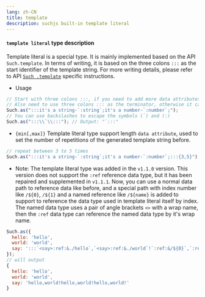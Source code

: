 ```yaml
---
lang: zh-CN
title: template
description: suchjs built-in template literal
---
```


#### `template literal` type description <Badge text=">= 1.1.0" /> 

Template literal is a special type. It is mainly implemented based on the API `Such.template`. In terms of writing, it is based on the three colons `:::` as the start identifier of the template string. For more writing details, please refer to API [`Such .template`](../api.md#such-template) specific instructions.

- Usage

```javascript
// Start with three colons :::, if you need to add more data attributes later
// Also need to use three colons ::: as the terminator, otherwise it can be omitted
Such.as(":::it's a string-`:string`;it's a number-`:number`;");
// You can use backslashes to escape the symbols (`) and (:)
Such.as(":::\\`\\:::"); // Output: "`:::"
```

- `{min[,max]}` Template literal type support length `data attribute`, used to set the number of repetitions of the generated template string before.

```javascript
// repeat between 3 to 5 times
Such.as(":::it's a string-`:string`;it's a number-`:number`;:::{3,5}");
```


- Note: The template literal type was added in the `v1.1.0` version. This version does not support the `:ref` reference data type, but it has been repaired and supplemented in `v1.1.1`. Now, you can use a normal data path to reference data like before, and a special path with index number like `/${0}`, `/${1}` and  a named reference like `/${name}` is added to support to reference the data type used in template literal itself by index. The named data type uses a pair of angle brackets `<>` with a wrap name, then the `:ref` data type can reference the named data type by it's wrap name. 

```javascript
Such.as({
  hello: 'hello',
  world: 'world',
  say: ':::`<say>:ref:&./hello`,`<say>:ref:&./world`!`:ref:&/${0}`,`:ref:&/${1}`!`:ref:&/${say}:@join(",")`!'
});
// will output
{
  hello: 'hello',
  world: 'world',
  say: 'hello,world!hello,world!hello,world!'
}
```